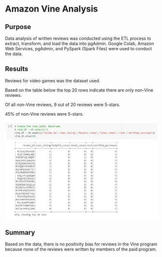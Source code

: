 # Amazon Vine Analysis

## Purpose
Data analysis of written reviews was conducted using the ETL process to extract, transform, and load the data into pgAdmin. Google Colab, Amazon Web Services, pgAdmin, and PySpark (Spark Files) were used to conduct the data.

## Results
Reviews for video games was the dataset used.

Based on the table below the top 20 rows indicate there are only non-Vine reviews. 

Of all non-Vine reviews, 9 out of 20 reviews were 5-stars.

45% of non-Vine reviews were 5-stars.

![Resources/vine_df](Resources/vine_df.png)

## Summary
Based on the data, there is no positivity bias for reviews in the Vine program because none of the reviews were written by members of the paid program.
